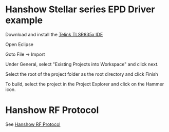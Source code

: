 
# Hanshow Stellar series EPD Driver example

Download and install the [Telink TLSR835x IDE](http://wiki.telink-semi.cn/tools_and_sdk/Tools/IDE/Telink_IDE.zip)

Open Eclipse

Goto File -> Import

Under General, select "Existing Projects into Workspace" and click next.

Select the root of the project folder as the root directory and click Finish

To build, select the project in the Project Explorer and click on the Hammer icon.

# Hanshow RF Protocol

See [Hanshow RF Protocol](/Hanshow%20RF%20Protocol/protocol.md)